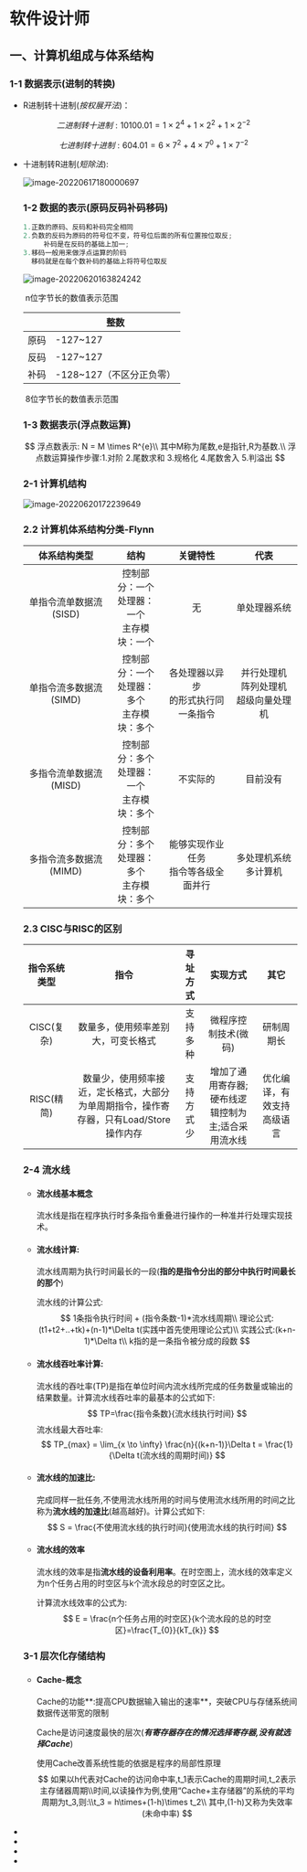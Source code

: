 # 												软件设计师

## 一、计算机组成与体系结构

### 		1-1  数据表示(进制的转换)

- R进制转十进制(*按权展开法*)：

$$
二进制转十进制:10100.01 = 1\times2^{4}+1\times2^{2}+1\times2^{-2}
$$

$$
七进制转十进制:604.01=6\times7^{2}+4\times7^{0}+1\times7^{-2}
$$

- 十进制转R进制(*短除法*):

  ![image-20220617180000697](image-20220617180000697.png)

  ### 1-2  数据的表示(原码反码补码移码)

  ```java
  1.正数的原码、反码和补码完全相同
  2.负数的反码为原码的符号位不变，符号位后面的所有位置按位取反;
  	   补码是在反码的基础上加一;
  3.移码一般用来做浮点运算的阶码
    移码就是在每个数补码的基础上将符号位取反
  ```

  ![image-20220620163824242](image-20220620163824242.png)

  ​																					n位字节长的数值表示范围

  |      | 整数                     |
  | ---- | ------------------------ |
  | 原码 | -127~127                 |
  | 反码 | -127~127                 |
  | 补码 | -128~127（不区分正负零） |

  ​																					8位字节长的数值表示范围

  ### 1-3  数据表示(浮点数运算)

  $$
  浮点数表示:
  N = M \times R^{e}\\
  其中M称为尾数,e是指针,R为基数.\\
  浮点数运算操作步骤:1.对阶
  				2.尾数求和
  				3.规格化
  				4.尾数舍入
  				5.判溢出
  $$
  ### 2-1  计算机结构

  ![image-20220620172239649](image-20220620172239649.png)

  ### 2.2  计算机体系结构分类-Flynn

  |      体系结构类型      |                             结构                             |                  关键特性                  |                            代表                            |
  | :--------------------: | :----------------------------------------------------------: | :----------------------------------------: | :--------------------------------------------------------: |
  | 单指令流单数据流(SISD) | 控制部分：一个  <br />处理器：一个  <br />主存模块：一个  <br /> |                     无                     |                        单处理器系统                        |
  | 单指令流多数据流(SIMD) | 控制部分：一个  <br />处理器：多个  <br />主存模块：多个  <br /> | 各处理器以异步  <br />的形式执行同一条指令 | 并行处理机  <br />阵列处理机  <br />超级向量处理机  <br /> |
  | 多指令流单数据流(MISD) | 控制部分：多个  <br />处理器：一个  <br />主存模块：多个  <br /> |                  不实际的                  |                          目前没有                          |
  | 多指令流多数据流(MIMD) | 控制部分：多个  <br />处理器：多个  <br />主存模块：多个  <br /> | 能够实现作业任务  <br />指令等各级全面并行 |                    多处理机系统多计算机                    |

  

  ###  2.3  CISC与RISC的区别

  | 指令系统类型 |                             指令                             |  寻址方式  |                      实现方式                      |            其它            |
  | :----------: | :----------------------------------------------------------: | :--------: | :------------------------------------------------: | :------------------------: |
  |  CISC(复杂)  |              数量多，使用频率差别大，可变长格式              |  支持多种  |                微程序控制技术(微码)                |         研制周期长         |
  |  RISC(精简)  | 数量少，使用频率接近，定长格式，大部分为单周期指令，操作寄存器，只有Load/Store操作内存 | 支持方式少 | 增加了通用寄存器;硬布线逻辑控制为主;适合采用流水线 | 优化编译，有效支持高级语言 |

  ### 2-4 流水线

  - #### 流水线基本概念

    流水线是指在程序执行时多条指令重叠进行操作的一种准并行处理实现技术。

  - #### 流水线计算:

    流水线周期为执行时间最长的一段(**指的是指令分出的部分中执行时间最长的那个**)

    流水线的计算公式:
  $$
  1条指令执行时间 + (指令条数-1)*流水线周期\\
    理论公式:(t1+t2+..+tk)+(n-1)*\Delta t(实践中首先使用理论公式)\\
    实践公式:(k+n-1)*\Delta t\\
    k指的是一条指令被分成的段数
  $$

  - #### 流水线吞吐率计算:

    流水线的吞吐率(TP)是指在单位时间内流水线所完成的任务数量或输出的结果数量。计算流水线吞吐率的最基本的公式如下:
    $$
    TP=\frac{指令条数}{流水线执行时间}
    $$
      流水线最大吞吐率:
    $$
    TP_{max} = \lim_{x \to \infty} \frac{n}{(k+n-1)}\Delta t = \frac{1}{\Delta t(流水线的周期时间)}
    $$

  - #### 流水线的加速比:

    完成同样一批任务,不使用流水线所用的时间与使用流水线所用的时间之比称为**流水线的加速比**(越高越好)。计算公式如下:
    $$
    S = \frac{不使用流水线的执行时间}{使用流水线的执行时间}
    $$

  - #### 流水线的效率

    流水线的效率是指**流水线的设备利用率**。在时空图上，流水线的效率定义为n个任务占用的时空区与k个流水段总的时空区之比。

    计算流水线效率的公式为:
    $$
    E = \frac{n个任务占用的时空区}{k个流水段的总的时空区}=\frac{T_{0}}{kT_{k}}
    $$

  ###  3-1 层次化存储结构

  - ####  Cache-概念

    Cache的功能**:提高CPU数据输入输出的速率**，突破CPU与存储系统间数据传送带宽的限制

    Cache是访问速度最快的层次(***有寄存器存在的情况选择寄存器,没有就选择Cache***)

    使用Cache改善系统性能的依据是程序的局部性原理
    $$
    如果以h代表对Cache的访问命中率,t_1表示Cache的周期时间,t_2表示主存储器周期\\时间,以读操作为例,使用“Cache+主存储器”的系统的平均周期为t_3,则:\\t_3 = h\times+(1-h)\times t_2\\
    其中,(1-h)又称为失效率(未命中率)
    $$
  
  
  
- 
  
- 
  
- 
  
- 

